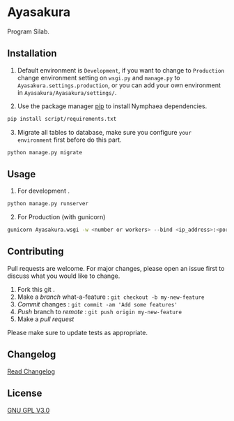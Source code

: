 # Ayasakura

Program Silab.

## Installation

1. Default environment is `Development`, if you want to change to `Production` change environment setting on `wsgi.py` and `manage.py` to `Ayasakura.settings.production`, or you can add your own environment in `Ayasakura/Ayasakura/settings/`.

2. Use the package manager [pip](https://pip.pypa.io/en/stable/) to install Nymphaea dependencies.

```bash
pip install script/requirements.txt
```

3. Migrate all tables to database, make sure you configure `your environment` first before do this part.

```bash
python manage.py migrate
```

## Usage

1. For development .

```bash
python manage.py runserver
```

2. For Production (with gunicorn)

```bash
gunicorn Ayasakura.wsgi -w <number or workers> --bind <ip_address>:<port_destination> &
```

## Contributing
Pull requests are welcome. For major changes, please open an issue first to discuss what you would like to change.
1. Fork this git .
2. Make a *branch* what-a-feature   : `git checkout -b my-new-feature`
3. *Commit* changes                 : `git commit -am 'Add some features'`
4. *Push* branch to *remote*        : `git push origin my-new-feature`
5. Make a *pull request*

Please make sure to update tests as appropriate.

## Changelog
[Read Changelog](https://github.com/aldamr01/Ayasakura/blob/master/changelog.md)

## License
[GNU GPL V3.0](https://github.com/aldamr01/Ayasakura/license.txt)

